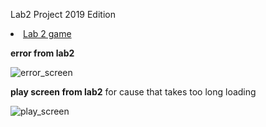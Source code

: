 Lab2 Project 2019 Edition 

<li><a href="Labs/unitylab2/Web/lab2/index.html">Lab 2 game</a></li>

**error from lab2**

![error_screen](https://user-images.githubusercontent.com/58943138/103475092-debcef80-4ddc-11eb-9e81-357e372ee0d6.png)

**play screen from lab2** for cause that takes too long loading

![play_screen](https://user-images.githubusercontent.com/58943138/103475186-918d4d80-4ddd-11eb-8ef2-0128cb33a719.png)
